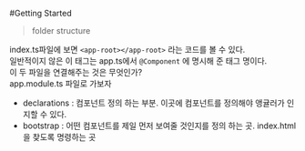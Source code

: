 #Getting Started

>folder structure

index.ts파일에 보면 `<app-root></app-root>` 라는 코드를 볼 수 있다.<br />
일반적이지 않은 이 태그는 app.ts에서 `@Component` 에 명시해 준 태그 명이다. <br />
이 두 파일을 연결해주는 것은 무엇인가? <br />
app.module.ts 파일로 가보자<br />

- declarations : 컴포넌트 정의 하는 부분. 이곳에 컴포넌트를 정의해야 앵귤러가 인지할 수 있다.
- bootstrap : 어떤 컴포넌트를 제일 먼저 보여줄 것인지를 정의 하는 곳. index.html을 찾도록 명령하는 곳